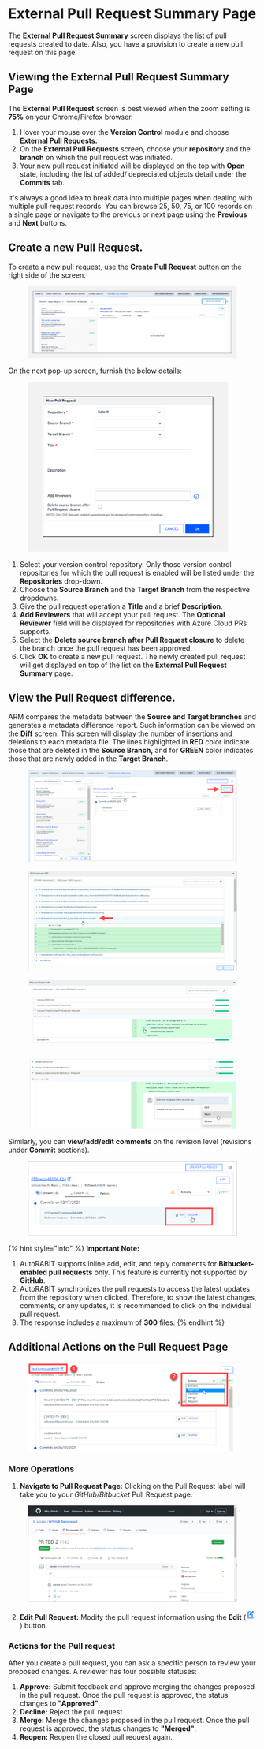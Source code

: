 # External Pull Request Summary Page

The **External Pull Request Summary** screen displays the list of pull requests created to date. Also, you have a provision to create a new pull request on this page.

## Viewing the External Pull Request Summary Page <a href="#viewing-the-external-pull-request-summary-page" id="viewing-the-external-pull-request-summary-page"></a>

The **External Pull Request** screen is best viewed when the zoom setting is **75%** on your Chrome/Firefox browser.

1. Hover your mouse over the **Version Control** module and choose **External Pull Requests.**
2. On the **External Pull Requests** screen, choose your **repository** and the **branch** on which the pull request was initiated.
3. Your new pull request initiated will be displayed on the top with **Open** state, including the list of added/ depreciated objects detail under the **Commits** tab.

It's always a good idea to break data into multiple pages when dealing with multiple pull request records. You can browse 25, 50, 75, or 100 records on a single page or navigate to the previous or next page using the **Previous** and **Next** buttons.

## Create a new Pull Request. <a href="#create-a-new-pull-request" id="create-a-new-pull-request"></a>

To create a new pull request, use the **Create Pull Request** button on the right side of the screen.

<figure><img src="../../../../../.gitbook/assets/image (58) (1) (1) (1) (1) (1).png" alt=""><figcaption></figcaption></figure>

On the next pop-up screen, furnish the below details:

<figure><img src="../../../../../.gitbook/assets/image (59) (1) (1) (1) (1) (1).png" alt="" width="406"><figcaption></figcaption></figure>

1. Select your version control repository. Only those version control repositories for which the pull request is enabled will be listed under the **Repositories** drop-down.
2. Choose the **Source Branch** and the **Target Branch** from the respective dropdowns.
3. Give the pull request operation a **Title** and a brief **Description**.
4. **Add Reviewers** that will accept your pull request. The **Optional Reviewer** field will be displayed for repositories with Azure Cloud PRs supports.
5. Select the **Delete source branch after Pull Request closure** to delete the branch once the pull request has been approved.
6. Click **OK** to create a new pull request. The newly created pull request will get displayed on top of the list on the **External Pull Request Summary** page.

## View the Pull Request difference. <a href="#view-the-pull-request-difference" id="view-the-pull-request-difference"></a>

ARM compares the metadata between the **Source and Target branches** and generates a metadata difference report. Such information can be viewed on the **Diff** screen. This screen will display the number of insertions and deletions to each metadata file. The lines highlighted in **RED** color indicate those that are deleted in the **Source Branch,** and for **GREEN** color indicates those that are newly added in the **Target Branch**.

<figure><img src="../../../../../.gitbook/assets/image (60) (1) (1) (1) (1) (1).png" alt=""><figcaption></figcaption></figure>

<figure><img src="../../../../../.gitbook/assets/image (61) (1) (1) (1) (1) (1).png" alt=""><figcaption></figcaption></figure>

<figure><img src="../../../../../.gitbook/assets/image (62) (1) (1) (1) (1) (1).png" alt=""><figcaption></figcaption></figure>

<figure><img src="../../../../../.gitbook/assets/image (63) (1) (1) (1) (1) (1).png" alt=""><figcaption></figcaption></figure>

Similarly, you can **view/add/edit comments** on the revision level (revisions under **Commit** sections).

<figure><img src="../../../../../.gitbook/assets/image (64) (1) (1) (1) (1) (1).png" alt=""><figcaption></figcaption></figure>

{% hint style="info" %}
**Important Note:**

1. AutoRABIT supports inline add, edit, and reply comments for **Bitbucket-enabled pull requests** only. This feature is currently not supported by **GitHub**.
2. AutoRABIT synchronizes the pull requests to access the latest updates from the repository when clicked. Therefore, to show the latest changes, comments, or any updates, it is recommended to click on the individual pull request.
3. The response includes a maximum of **300** files.
{% endhint %}

## Additional Actions on the Pull Request Page <a href="#additional-actions-on-pull-request-page" id="additional-actions-on-pull-request-page"></a>

<figure><img src="../../../../../.gitbook/assets/image (65) (1) (1) (1) (1) (1).png" alt=""><figcaption></figcaption></figure>

### More Operations <a href="#id-1-more-operations" id="id-1-more-operations"></a>

1. **Navigate to Pull Request Page:** Clicking on the Pull Request label will take you to your _GitHub/Bitbucket_ Pull Request page.

<figure><img src="../../../../../.gitbook/assets/image (66) (1) (1) (1) (1).png" alt="" width="563"><figcaption></figcaption></figure>

2. **Edit Pull Request:** Modify the pull request information using the **Edit** (![](<../../../../../.gitbook/assets/image (67) (1) (1) (1) (1).png>)) button.

### Actions for the Pull request <a href="#id-2-actions-for-the-pull-request" id="id-2-actions-for-the-pull-request"></a>

After you create a pull request, you can ask a specific person to review your proposed changes. A reviewer has four possible statuses:

1. **Approve:** Submit feedback and approve merging the changes proposed in the pull request. Once the pull request is approved, the status changes to **"Approved"**.
2. **Decline:** Reject the pull request
3. **Merge:** Merge the changes proposed in the pull request. Once the pull request is approved, the status changes to **"Merged"**.
4. **Reopen:** Reopen the closed pull request again.
